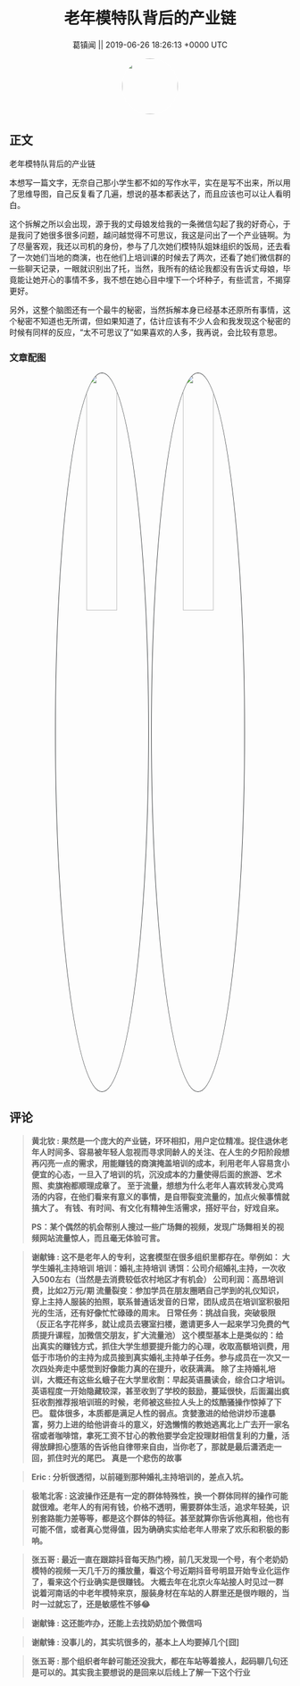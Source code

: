 <h1 align="center">老年模特队背后的产业链</h1>




<p align="center">
    <a>葛镇闻 || 2019-06-26 18:26:13 &#43;0000 UTC</a>
</p>

<div align="center">
    <img src="https://images.zsxq.com/Fjzx2aM9h4MNwQlPywweLbvK4WGW?e=1590940799&amp;token=kIxbL07-8jAj8w1n4s9zv64FuZZNEATmlU_Vm6zD:0rnRb5dgkXUxG3YDU8CUR46G7AQ=" width="100" height="100" style="border:1px solid;border-radius:50%; color:#ffffff"/>
</div>




## 正文

<div>
老年模特队背后的产业链

本想写一篇文字，无奈自己那小学生都不如的写作水平，实在是写不出来，所以用了思维导图，自己反复看了几遍，想说的基本都表达了，而且应该也可以让人看明白。

这个拆解之所以会出现，源于我的丈母娘发给我的一条微信勾起了我的好奇心，于是我问了她很多很多问题，越问越觉得不可思议，我这是问出了一个产业链啊。为了尽量客观，我还以司机的身份，参与了几次她们模特队姐妹组织的饭局，还去看了一次她们当地的商演，也在他们上培训课的时候去了两次，还看了她们微信群的一些聊天记录，一眼就识别出了托，当然，我所有的结论我都没有告诉丈母娘，毕竟能让她开心的事情不多，我不想在她心目中埋下一个坏种子，有些谎言，不揭穿更好。

另外，这整个脑图还有一个最牛的秘密，当然拆解本身已经基本还原所有事情，这个秘密不知道也无所谓，但如果知道了，估计应该有不少人会和我发现这个秘密的时候有同样的反应，“太不可思议了”如果喜欢的人多，我再说，会比较有意思。
</div>

### 文章配图

<div class="image" align="center">

<img src="https://images.zsxq.com/FoA1DDSKdvkXU0w7V1vxhRogVehY?imageMogr2/auto-orient/thumbnail/800x/format/jpg/blur/1x0/quality/75&amp;e=1590940799&amp;token=kIxbL07-8jAj8w1n4s9zv64FuZZNEATmlU_Vm6zD:KtmV-YqbhTwZXGoWJ8dIExfaODs=" width="33%" height="33%" style="border:1px solid;border-radius:50%; color:#3c3f41"/>

<img src="https://images.zsxq.com/FvYtPkLEOI6PXmKSY93AfFOmcXSQ?imageMogr2/auto-orient/thumbnail/800x/format/jpg/blur/1x0/quality/75&amp;e=1590940799&amp;token=kIxbL07-8jAj8w1n4s9zv64FuZZNEATmlU_Vm6zD:l8Wmywpb0hEnrxPKWU6Fts_Tvo4=" width="33%" height="33%" style="border:1px solid;border-radius:50%; color:#3c3f41"/>

</div>


## 评论

<div align="left">
<div>

<blockquote >
<span> <strong>黄北钦 : 果然是一个庞大的产业链，环环相扣，用户定位精准。捉住退休老年人时间多、容易被年轻人忽视而寻求同龄人的关注、在人生的夕阳阶段想再闪亮一点的需求，用能赚钱的商演掩盖培训的成本，利用老年人容易贪小便宜的心态，一旦入了培训的坑，沉没成本的力量使得后面的旅游、艺术照、卖旗袍都顺理成章了。
至于流量，想想为什么老年人喜欢转发心灵鸡汤的内容，在他们看来有意义的事情，是自带裂变流量的，加点火候事情就搞大了。
有钱、有时间、有文化有精神生活需求，搭好平台，好戏自来。

PS：某个偶然的机会帮别人搜过一些广场舞的视频，发现广场舞相关的视频网站流量惊人，而且毫无体验可言。 </strong></span>
</blockquote>

<blockquote >
<span> <strong>谢献锋 : 这不是老年人的专利，这套模型在很多组织里都存在。举例如：
大学生婚礼主持培训
培训：婚礼主持培训
诱饵：公司介绍婚礼主持，一次收入500左右（当然是去消费较低农村地区才有机会）
公司利润：高昂培训费，比如2万元/期
流量裂变：参加学员在朋友圈晒自己学到的礼仪知识，穿上主持人服装的拍照，联系普通话发音的日常，团队成员在培训室积极阳光的生活，还有好像忙忙碌碌的周末。
日常任务：挑战自我，突破极限（反正名字花样多，就让成员去寝室扫楼，邀请更多人一起来学习免费的气质提升课程，加微信交朋友，扩大流量池）
这个模型基本上是类似的：给出真实的赚钱方式，抓住大学生想要提升能力的心理，收取高额培训费，用低于市场价的主持为成员接到真实婚礼主持单子任务。参与成员在一次又一次四处奔走中感觉到好像能力真的在提升，收获满满。
除了主持婚礼培训，大概还有这些幺蛾子在大学里收割：早起英语晨读会，综合口才培训。
英语程度一开始隐藏较深，甚至收到了学校的鼓励，蔓延很快，后面漏出疯狂收割推荐报培训班的时候，老师被这些拉人头上的炫酷骚操作惊掉了下巴。
载体很多，本质都是满足人性的弱点。贪婪激进的给他讲炒币速暴富，努力上进的给他讲奋斗的意义，好逸懒惰的教她逃离北上广去开一家名宿或者咖啡馆，拿死工资不甘心的教他要学会定投理财相信复利的力量，活得放肆担心堕落的告诉他自律带来自由，当你老了，那就是最后潇洒走一回，抓住时光的尾巴。
真是一个悲伤的故事 </strong></span>
</blockquote>

<blockquote >
<span> <strong>Eric : 分析很透彻，以前碰到那种婚礼主持培训的，差点入坑。 </strong></span>
</blockquote>

<blockquote >
<span> <strong>极笔北客 : 这波操作还是有一定的群体特殊性，换一个群体同样的操作可能就很难。老年人的有闲有钱，价格不透明，需要群体生活，追求年轻美，识别套路能力差等等，都是这个群体的特征。甚至就算你告诉他真相，他也有可能不信，或者真心觉得值，因为确确实实给老年人带来了欢乐和积极的影响。 </strong></span>
</blockquote>

<blockquote >
<span> <strong>张五哥 : 最近一直在跟踪抖音每天热门榜，前几天发现一个号，有个老奶奶模特的视频一天几千万的播放量，看这个号近期抖音号明显开始专业化运作了，看来这个行业确实是很赚钱。
大概去年在北京火车站接人时见过一群说着河南话的中老年模特来京，服装身材在车站的人群里还是很咋眼的，当时一过就忘了，还是敏感性不够😂 </strong></span>
</blockquote>

<blockquote >
<span> <strong>谢献锋 : 这还能咋办，还能上去找奶奶加个微信吗 </strong></span>
</blockquote>

<blockquote >
<span> <strong>谢献锋 : 没事儿的，其实坑很多的，基本上人均要掉几个[囧] </strong></span>
</blockquote>

<blockquote >
<span> <strong>张五哥 : 那个组织者年龄可能还没我大，都在车站等着接人，起码聊几句还是可以的。其实我主要想说的是回来以后线上了解一下这个行业 </strong></span>
</blockquote>

</div>
</div>